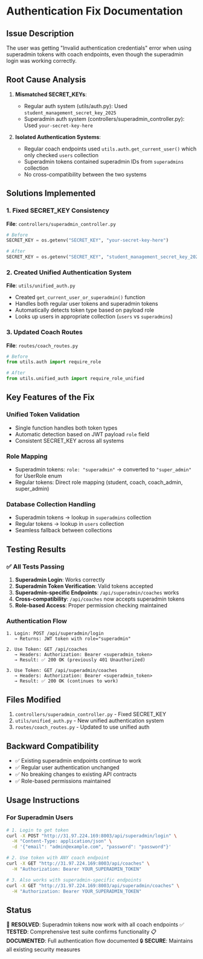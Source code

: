# Authentication Fix Documentation

## Issue Description
The user was getting "Invalid authentication credentials" error when using superadmin tokens with coach endpoints, even though the superadmin login was working correctly.

## Root Cause Analysis
1. **Mismatched SECRET_KEYs**: 
   - Regular auth system (utils/auth.py): Used `student_management_secret_key_2025`
   - Superadmin auth system (controllers/superadmin_controller.py): Used `your-secret-key-here`
   
2. **Isolated Authentication Systems**:
   - Regular coach endpoints used `utils.auth.get_current_user()` which only checked `users` collection
   - Superadmin tokens contained superadmin IDs from `superadmins` collection
   - No cross-compatibility between the two systems

## Solutions Implemented

### 1. Fixed SECRET_KEY Consistency
**File**: `controllers/superadmin_controller.py`
```python
# Before
SECRET_KEY = os.getenv("SECRET_KEY", "your-secret-key-here")

# After  
SECRET_KEY = os.getenv("SECRET_KEY", "student_management_secret_key_2025")
```

### 2. Created Unified Authentication System
**File**: `utils/unified_auth.py`
- Created `get_current_user_or_superadmin()` function
- Handles both regular user tokens and superadmin tokens
- Automatically detects token type based on payload role
- Looks up users in appropriate collection (`users` vs `superadmins`)

### 3. Updated Coach Routes
**File**: `routes/coach_routes.py`
```python
# Before
from utils.auth import require_role

# After
from utils.unified_auth import require_role_unified
```

## Key Features of the Fix

### Unified Token Validation
- Single function handles both token types
- Automatic detection based on JWT payload `role` field
- Consistent SECRET_KEY across all systems

### Role Mapping
- Superadmin tokens: `role: "superadmin"` → converted to `"super_admin"` for UserRole enum
- Regular tokens: Direct role mapping (student, coach, coach_admin, super_admin)

### Database Collection Handling
- Superadmin tokens → lookup in `superadmins` collection
- Regular tokens → lookup in `users` collection
- Seamless fallback between collections

## Testing Results

### ✅ All Tests Passing
1. **Superadmin Login**: Works correctly
2. **Superadmin Token Verification**: Valid tokens accepted
3. **Superadmin-specific Endpoints**: `/api/superadmin/coaches` works
4. **Cross-compatibility**: `/api/coaches` now accepts superadmin tokens
5. **Role-based Access**: Proper permission checking maintained

### Authentication Flow
```
1. Login: POST /api/superadmin/login
   → Returns: JWT token with role="superadmin"

2. Use Token: GET /api/coaches 
   → Headers: Authorization: Bearer <superadmin_token>
   → Result: ✅ 200 OK (previously 401 Unauthorized)

3. Use Token: GET /api/superadmin/coaches
   → Headers: Authorization: Bearer <superadmin_token>  
   → Result: ✅ 200 OK (continues to work)
```

## Files Modified
1. `controllers/superadmin_controller.py` - Fixed SECRET_KEY
2. `utils/unified_auth.py` - New unified authentication system
3. `routes/coach_routes.py` - Updated to use unified auth

## Backward Compatibility
- ✅ Existing superadmin endpoints continue to work
- ✅ Regular user authentication unchanged
- ✅ No breaking changes to existing API contracts
- ✅ Role-based permissions maintained

## Usage Instructions

### For Superadmin Users
```bash
# 1. Login to get token
curl -X POST "http://31.97.224.169:8003/api/superadmin/login" \
  -H "Content-Type: application/json" \
  -d '{"email": "admin@example.com", "password": "password"}'

# 2. Use token with ANY coach endpoint
curl -X GET "http://31.97.224.169:8003/api/coaches" \
  -H "Authorization: Bearer YOUR_SUPERADMIN_TOKEN"

# 3. Also works with superadmin-specific endpoints
curl -X GET "http://31.97.224.169:8003/api/superadmin/coaches" \
  -H "Authorization: Bearer YOUR_SUPERADMIN_TOKEN"
```

## Status
🎉 **RESOLVED**: Superadmin tokens now work with all coach endpoints
✅ **TESTED**: Comprehensive test suite confirms functionality
📋 **DOCUMENTED**: Full authentication flow documented
🔒 **SECURE**: Maintains all existing security measures
